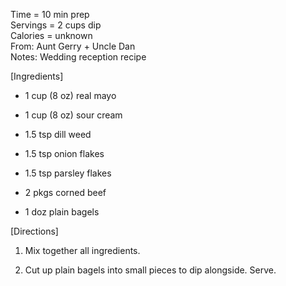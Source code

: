 Time = 10 min prep \
Servings = 2 cups dip\
Calories = unknown\
From: Aunt Gerry + Uncle Dan\
Notes: Wedding reception recipe

[Ingredients]

-  1 cup (8 oz) real mayo
-  1 cup (8 oz) sour cream
-  1.5 tsp dill weed
-  1.5 tsp onion flakes
-  1.5 tsp parsley flakes
-  2 pkgs corned beef

-  1 doz plain bagels

[Directions]

1.  Mix together all ingredients. 

2.  Cut up plain bagels into small pieces to dip alongside. Serve. 